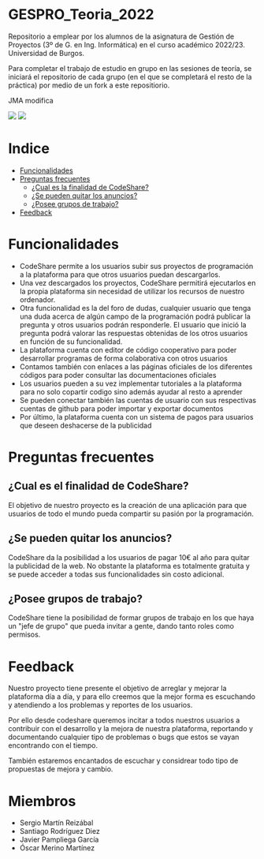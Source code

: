# **GESPRO_Teoria_2022**
Repositorio a emplear por los alumnos de la asignatura de Gestión de Proyectos (3º de G. en Ing. Informática) en el curso académico 2022/23. Universidad de Burgos.

Para completar el trabajo de estudio en grupo en las sesiones de teoría, se iniciará el repositorio de cada grupo (en el que se completará el resto de la práctica) por medio de un fork a este repositiorio.


JMA modifica

   <p align="left">
   <img src="https://img.shields.io/badge/STATUS-EN%20DESAROLLO-green">
   
   <img src="https://img.shields.io/github/last-commit/Santinine/GESPRO_Teoria_2022">
   </p>
  
# Indice

-   [Funcionalidades](#funcionalidades)
-   [Preguntas frecuentes](#preguntas-frecuentes)
    -   [¿Cual es la finalidad de CodeShare?](#¿cual-es-el-finalidad-de-codeshare)
    -   [¿Se pueden quitar los anuncios?](#¿cual-es-el-finalidad-de-codeshare?)
    -   [¿Posee grupos de trabajo?](#¿posee-grupos-de-trabajo?)
-   [Feedback](#feedback)


# Funcionalidades

+ CodeShare permite a los usuarios subir sus proyectos de programación a la plataforma para que otros usuarios puedan descargarlos. 
+ Una vez descargados los proyectos, CodeShare permitirá ejecutarlos en la propia plataforma sin necesidad de utilizar los recursos de nuestro ordenador.
+ Otra funcionalidad es la del foro de dudas, cualquier usuario que tenga una duda acerca de algún campo de la programación podrá publicar la pregunta y otros usuarios podrán responderle. El usuario que inició la pregunta podrá valorar las respuestas obtenidas de los otros usuarios en función de su funcionalidad.
+ La plataforma cuenta con editor de código cooperativo para poder desarrollar programas de forma colaborativa con otros usuarios
+ Contamos también con enlaces a las páginas oficiales de los diferentes códigos para poder consultar las documentaciones oficiales
+ Los usuarios pueden a su vez implementar tutoriales a la plataforma para no solo copartir codigo sino además ayudar al resto a aprender
+ Se pueden conectar también las cuentas de usuario con sus respectivas cuentas de github para poder importar y exportar documentos
+ Por último, la plataforma cuenta con un sistema de pagos para usuarios que deseen deshacerse de la publicidad


# Preguntas frecuentes

## **¿Cual es el finalidad de CodeShare?**
El objetivo de nuestro proyecto es la creación de una aplicación para que usuarios de todo el mundo pueda compartir su pasión por la programación.


## **¿Se pueden quitar los anuncios?**
CodeShare da la posibilidad a los usuarios de pagar 10€ al año para quitar la publicidad de la web.
No obstante la plataforma es totalmente gratuita y se puede acceder a todas sus funcionalidades sin costo adicional.


## **¿Posee grupos de trabajo?**

CodeShare tiene la posibilidad de formar grupos de trabajo en los que haya un "jefe de grupo" que pueda invitar a gente, dando tanto roles como permisos.


# **Feedback**

Nuestro proyecto tiene presente el objetivo de arreglar y mejorar la plataforma día a día, y para ello creemos que la mejor forma es escuchando y atendiendo a los problemas y reportes de los usuarios.

Por ello desde codeshare queremos incitar a todos nuestros usuarios a contribuir con el desarrollo y la mejora de nuestra plataforma, reportando y documentando cualquier tipo de problemas o bugs que estos se vayan encontrando con el tiempo.

También estaremos encantados de escuchar y considrear todo tipo de propuestas de mejora y cambio.

# **Miembros**

+ Sergio Martín Reizábal
+ Santiago Rodríguez Diez
+ Javier Pampliega García
+ Óscar Merino Martínez